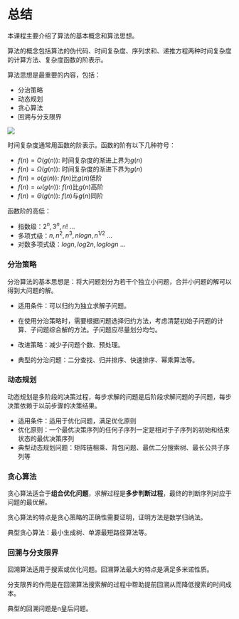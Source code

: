 # 总结

本课程主要介绍了算法的基本概念和算法思想。

算法的概念包括算法的伪代码、时间复杂度、序列求和、递推方程两种时间复杂度的计算方法、复杂度函数的阶表示。

算法思想是最重要的内容，包括：

* 分治策略
* 动态规划
* 贪心算法
* 回溯与分支限界

![](https://tva1.sinaimg.cn/large/008i3skNgy1gu064vqa44j60a208raak02.jpg)

时间复杂度通常用函数的阶表示。函数的阶有以下几种符号：

* $f(n) = O(g(n))$: 时间复杂度的渐进上界为$g(n)$
* $f(n) = \Omega(g(n))$: 时间复杂度的渐进下界为$g(n)$
* $f(n) = o(g(n))$: $f(n)$比$g(n)$低阶
* $f(n) = \omega(g(n))$: $f(n)$比$g(n)$高阶
* $f(n) = \Theta(g(n))$: $f(n)$与$g(n)$同阶

函数阶的高低：

* 指数级：$2^n,3^n,n! \: \dots$
* 多项式级：$n,n^2,n^3,nlogn,n^{1/2} \: \dots$
* 对数多项式级：$logn,log2n,loglogn \: \dots$

### 分治策略

分治算法的基本思想是：将大问题划分为若干个独立小问题，合并小问题的解可以得到大问题的解。

* 适用条件：可以归约为独立求解子问题。

* 在使用分治策略时，需要根据问题选择归约方法，考虑清楚初始子问题的计算、子问题综合解的方法。子问题应尽量划分均匀。

* 改进策略：减少子问题个数、预处理。

* 典型的分治问题：二分查找、归并排序、快速排序、幂乘算法等。

### 动态规划

动态规划是多阶段的决策过程，每步求解的问题是后阶段求解问题的子问题，每步决策依赖于以前步骤的决策结果。

* 适用条件：适用于优化问题，满足优化原则
* 优化原则：一个最优决策序列的任何子序列一定是相对于子序列的初始和结束状态的最优决策序列
* 典型动态规划问题：矩阵链相乘、背包问题、最优二分搜索树、最长公共子序列等

### 贪心算法

贪心算法适合于**组合优化问题**，求解过程是**多步判断过程**，最终的判断序列对应于问题的最优解。

贪心算法的特点是贪心策略的正确性需要证明，证明方法是数学归纳法。

典型贪心算法：最小生成树、单源最短路径算法等。

### 回溯与分支限界

回溯算法适用于搜索或优化问题。回溯算法最大的特点是满足多米诺性质。

分支限界的作用是在回溯算法搜索解的过程中帮助提前回溯从而降低搜索的时间成本。

典型的回溯问题是n皇后问题。